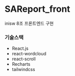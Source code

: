 # SAReport_front
inisw 8조 프론트엔드 구현
### 기술스택
- React.js
- react-wordcloud
- react-scroll
- Recharts
- tailwindcss
